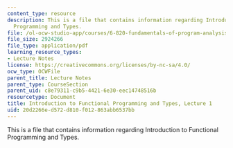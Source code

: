 ```yaml
---
content_type: resource
description: This is a file that contains information regarding Introduction to Functional
  Programming and Types.
file: /ol-ocw-studio-app/courses/6-820-fundamentals-of-program-analysis-fall-2015/20d2266ed572d810f012863abb6537bb_MIT6_820F15_L01.pdf
file_size: 2924266
file_type: application/pdf
learning_resource_types:
- Lecture Notes
license: https://creativecommons.org/licenses/by-nc-sa/4.0/
ocw_type: OCWFile
parent_title: Lecture Notes
parent_type: CourseSection
parent_uid: c8e79311-c9b5-4421-6e30-eec14748516b
resourcetype: Document
title: Introduction to Functional Programming and Types, Lecture 1
uid: 20d2266e-d572-d810-f012-863abb6537bb
---
```

This is a file that contains information regarding Introduction to Functional Programming and Types.